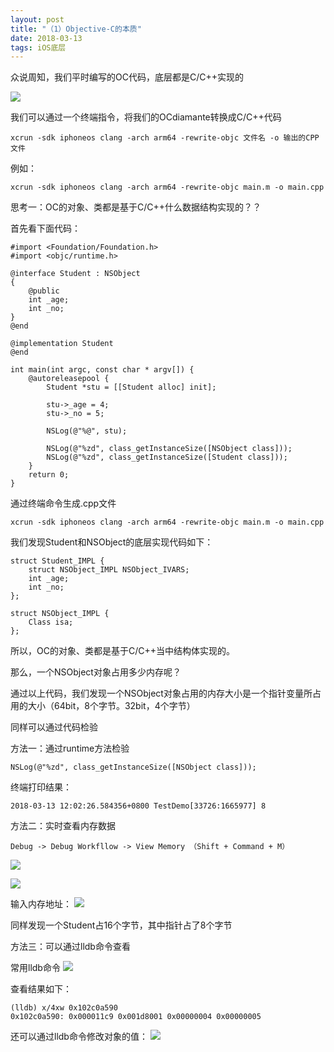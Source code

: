 ```yaml
---
layout: post
title: "（1）Objective-C的本质"
date: 2018-03-13
tags: iOS底层
---
```


众说周知，我们平时编写的OC代码，底层都是C/C++实现的

![](media/15209125059994/15209130736084.jpg)

我们可以通过一个终端指令，将我们的OCdiamante转换成C/C++代码

```
xcrun -sdk iphoneos clang -arch arm64 -rewrite-objc 文件名 -o 输出的CPP文件
```

例如：

```
xcrun -sdk iphoneos clang -arch arm64 -rewrite-objc main.m -o main.cpp
```

思考一：OC的对象、类都是基于C/C++什么数据结构实现的？？

首先看下面代码：

```
#import <Foundation/Foundation.h>
#import <objc/runtime.h>

@interface Student : NSObject
{
    @public
    int _age;
    int _no;
}
@end

@implementation Student
@end

int main(int argc, const char * argv[]) {
    @autoreleasepool {
        Student *stu = [[Student alloc] init];
        
        stu->_age = 4;
        stu->_no = 5;
        
        NSLog(@"%@", stu);
        
        NSLog(@"%zd", class_getInstanceSize([NSObject class]));
        NSLog(@"%zd", class_getInstanceSize([Student class]));
    }
    return 0;
}
```

通过终端命令生成.cpp文件

```
xcrun -sdk iphoneos clang -arch arm64 -rewrite-objc main.m -o main.cpp
```

我们发现Student和NSObject的底层实现代码如下：

```
struct Student_IMPL {
	struct NSObject_IMPL NSObject_IVARS;
	int _age;
	int _no;
};

struct NSObject_IMPL {
	Class isa;
};
```

所以，OC的对象、类都是基于C/C++当中结构体实现的。

那么，一个NSObject对象占用多少内存呢？

通过以上代码，我们发现一个NSObject对象占用的内存大小是一个指针变量所占用的大小（64bit，8个字节。32bit，4个字节）

同样可以通过代码检验

方法一：通过runtime方法检验

```
NSLog(@"%zd", class_getInstanceSize([NSObject class]));
```
终端打印结果：

```
2018-03-13 12:02:26.584356+0800 TestDemo[33726:1665977] 8
```

方法二：实时查看内存数据

```
Debug -> Debug Workfllow -> View Memory （Shift + Command + M）
```
![](media/15209125059994/15209139194113.jpg)

![](media/15209125059994/15209142507883.jpg)

输入内存地址：
![](media/15209125059994/15209142877899.jpg)

同样发现一个Student占16个字节，其中指针占了8个字节

方法三：可以通过lldb命令查看

常用lldb命令
![](media/15209125059994/15209143991235.jpg)

查看结果如下：

```
(lldb) x/4xw 0x102c0a590
0x102c0a590: 0x000011c9 0x001d8001 0x00000004 0x00000005
```

还可以通过lldb命令修改对象的值：
![](media/15209125059994/15209148405061.jpg)


